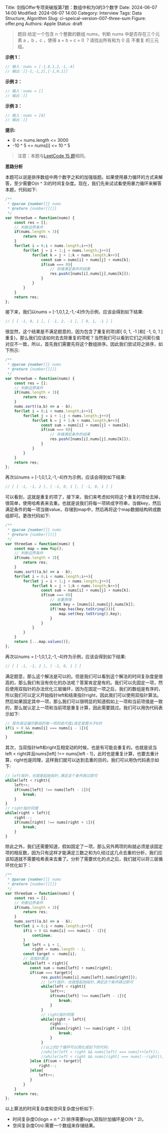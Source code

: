 Title: 剑指Offer专项突破版第7题：数组中和为0的3个数字
Date: 2024-06-07 14:00
Modified: 2024-06-07 14:00
Category: Interview
Tags: Data Structure, Algorithm
Slug: ci-speical-version-007-three-sum
Figure: offer.png
Authors: Apple
Status: draft

> 题目:给定一个包含 n 个整数的数组 nums，判断 nums 中是否存在三个元素 a ，b ，c ，使得 a + b + c = 0 ？请找出所有和为 0 且 不重复 的三元组。

**示例 1：**

```javascript
// 输入：nums = [-1,0,1,2,-1,-4]
// 输出：[[-1,-1,2],[-1,0,1]]
```

**示例 2：**

```javascript
// 输入：nums = []
// 输出：[]
```

**示例 3：**

```javascript
// 输入：nums = [0]
// 输出：[]
```

**提示:**

- 0 <= nums.length <= 3000
- -10 ^ 5 <= nums[i] <= 10 ^ 5

> 注意：本题与[LeetCode 15 题](https://leetcode.cn/problems/3sum/description/)相同。

**思路分析**

本题可以说是排序数组中两个数字之和的加强版题。如果使用暴力循环的方式来解答，至少需要O(n ^ 3)的时间复杂度。现在，我们先来试试看使用暴力循环来解答本题，代码如下:

```javascript
/**
 * @param {number[]} nums
 * @return {number[][]}
 */
var threeSum = function(nums) {
    const res = [];
    // 判断边界条件
    if(nums.length < 3){
        return res;
    }
    for(let i = 0;i < nums.length;i++){
        for(let j = i + 1;j < nums.length;j++){
            for(let k = j + 1;k < nums.length;k++){
                const sum = nums[i] + nums[j] + nums[k];
                if(sum === 0){
                    // 存储满足条件的结果
                    res.push([nums[i],nums[j],nums[k]]);
                }
            }
        }
    }
    return res;
};
```

接下来，我们以nums = [-1,0,1,2,-1,-4]作为示例，应该会得到如下结果:

```javascript
// [ [ -1, 0, 1 ], [ -1, 2, -1 ], [ 0, 1, -1 ] ]
```
很显然，这个结果是不满足题意的，因为包含了重复的项(即[ 0, 1, -1 ]和[ -1, 0, 1 ]重复)，那么我们应该如何去去除重复的项呢？当然我们可以看到它们之间索引值对应不一致，所以，首先我们需要先将这个数组排序。因此我们尝试将之排序，如下所示:

```javascript
/**
 * @param {number[]} nums
 * @return {number[][]}
 */
var threeSum = function(nums) {
    const res = [];
    // 判断边界条件
    if(nums.length < 3){
        return res;
    }
    nums.sort((a,b) => a - b);
    for(let i = 0;i < nums.length;i++){
        for(let j = i + 1;j < nums.length;j++){
            for(let k = j + 1;k < nums.length;k++){
                const sum = nums[i] + nums[j] + nums[k];
                if(sum === 0){
                    // 存储满足条件的结果
                    res.push([nums[i],nums[j],nums[k]]);
                }
            }
        }
    }
    return res;
};
```

再次以nums = [-1,0,1,2,-1,-4]作为示例，应该会得到如下结果:

```javascript
// [ [ -1, -1, 2 ], [ -1, 0, 1 ], [ -1, 0, 1 ] ]
```

可以看到，这就是重复的项了，接下来，我们来考虑如何将这个重复的项给去掉，很简单，使用哈希表来去重。也就是说我们将每一项转成字符串，当做key，然后满足条件的每一项当做value，存储到map中，然后再将这个map数据结构转成数组即可。更改代码如下:

```javascript
/**
 * @param {number[]} nums
 * @return {number[][]}
 */
var threeSum = function(nums) {
    const map = new Map();
    // 判断边界条件
    if(nums.length < 3){
        return res;
    }
    nums.sort((a,b) => a - b);
    for(let i = 0;i < nums.length;i++){
        for(let j = i + 1;j < nums.length;j++){
            for(let k = j + 1;k < nums.length;k++){
                const sum = nums[i] + nums[j] + nums[k];
                if(sum === 0){
                    // 去重原理
                    const key = [nums[i],nums[j],nums[k]];
                    if(!map.has(key.toString())){
                        map.set(key.toString(),key);
                    }
                }
            }
        }
    }
    return [...map.values()];
};
```

再次以nums = [-1,0,1,2,-1,-4]作为示例，应该会得到如下结果:

```javascript
// [ [ -1, -1, 2 ], [ -1, 0, 1 ] ]
```

满足题意，那么这个解法是可以的。但是我们可以看到这个解法的时间复杂度是很高的，那么我们有没有优化的办法呢？答案肯定是有的。我们可以先固定一项，然后使用双指针的办法优化三层循环，因为在固定一项之后，我们的数组是有序的，所以我们可以定义开始指针left和结束指针right，因此我们可以使用双指针算法。然后如果固定其中一项，那么我们可以很明显的知道假如上一项和当前项值是一致的，那么就认定上一项和当前项是重复计算，因此需要跳过。我们可以用伪代码表示如下:

```javascript
// 首先保证遍历数组的每一项的迭代值i肯定是要大于0的
if(i > 0 && nums[i] === nums[i - 1]){
    continue;
}
```

其次，当双指针left和right互相变动的时候，也是有可能会重复的。也就是说当left < right并且nums[left] !== nums[left - 1]，此时也是重复计算，也要去重计算，right也是同理，这样我们就可以达到去重的目的，我们可以用伪代码表示如下:

```javascript
// left指针，也就是起始指针,满足这个条件跳过即可
while(left < right){
    left++;
    if(nums[left] !== nums[left - 1]){
        break;
    }
}
// right指针同理
while(right > left){
    right--;
    if(nums[right] !== nums[right + 1]){
        break;
    }
}
```

除此之外，我们还需要知道，假如固定了一项，那么另外两项的和就必须是该固定项的相反数，因为只有这样才能满足三数之和为0,经过这几点去重的分析，我们应该知道就不需要哈希表来去重了。分析了需要优化的点之后，我们就可以将三层循环优化如下：

```javascript
/**
 * @param {number[]} nums
 * @return {number[][]}
 */
var threeSum = function(nums) {
    const res = [];
    // 判断边界条件
    if(nums.length < 3){
        return res;
    }
    nums.sort((a,b) => a - b);
    for(let i = 0;i < nums.length;i++){
        if(i > 0 && nums[i] === nums[i - 1]){
            continue;
        }
        let left = i + 1,
            right = nums.length - 1;
        const target = -nums[i];
        // 双指针算法
        while(left < right){
           const sum = nums[left] + nums[right];
           if(sum === target){
                res.push([nums[i],nums[left],nums[right]]);
                // left指针，也就是起始指针,满足这个条件跳过即可
                while(left < right){
                    left++;
                    if(nums[left] !== nums[left - 1]){
                        break;
                    }
                }
                // right指针同理
                while(right > left){
                    right--;
                    if(nums[right] !== nums[right + 1]){
                        break;
                    }
                }
                //以上的2个循环可以简化成如下的代码:
                //while(left < right && nums[left] === nums[++left]);
                //while(left < right && nums[right] === nums[--right]);
           }else if(sum > target){
               right--;
           }else{
               left++;
           }
        }
    }
    return res;
};
```

以上算法的时间复杂度和空间复杂度分析如下:

- 时间复杂度O(logn + n ^ 2):排序需要logn,双指针加循环是O(N ^ 2)。
- 空间复杂度O(n):需要一个数组来存储结果。